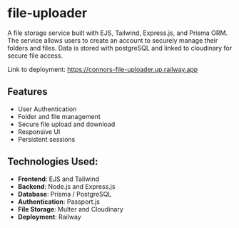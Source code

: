 # file-uploader

A file storage service built with EJS, Tailwind, Express.js, and Prisma ORM. The service allows users to create an account to securely manage their folders and files. Data is stored with postgreSQL and linked to cloudinary for secure file access.

Link to deployment: https://connors-file-uploader.up.railway.app

## Features

-   User Authentication
-   Folder and file management
-   Secure file upload and download
-   Responsive UI
-   Persistent sessions

## Technologies Used:

-   **Frontend**: EJS and Tailwind
-   **Backend**: Node.js and Express.js
-   **Database**: Prisma / PostgreSQL
-   **Authentication**: Passport.js
-   **File Storage**: Multer and Cloudinary
-   **Deployment**: Railway
